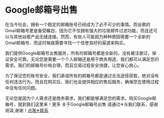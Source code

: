 # Google邮箱号出售

在当今社会，拥有一个稳定的邮箱账号已经成为了必不可少的事情。而谷歌的Gmail邮箱号更是备受瞩目，因为它不仅拥有强大的垃圾邮件过滤功能，而且还可以与其他谷歌产品无缝连接。然而，有些人可能因为种种原因需要一个全新的Gmail邮箱号，而这时候就需要寻找一个信誉良好的渠道来购买。

我们提供Google邮箱号出售服务，所有的邮箱号都是全新的，没有被注册过，保证安全可靠。无论您是需要一个个人邮箱还是用于商务用途，我们都可以满足您的需求。我们的邮箱号价格合理，而且交易过程安全快捷，让您省心放心。

为了保证您的账号安全，我们承诺所有的邮箱号都是通过合法途径获取，绝对没有任何违法行为。而且在购买后，我们也会提供相应的售后服务，确保您在使用过程中没有任何问题。

无论您是因为个人需求还是商务需求，我们都能够满足您的需求。购买Google邮箱号，就到我们这里来！更多 关于Google邮箱号出售 请通过✈与我们联系，感谢阅读,谢谢！[点我✈联系](https://c.k02.cc)